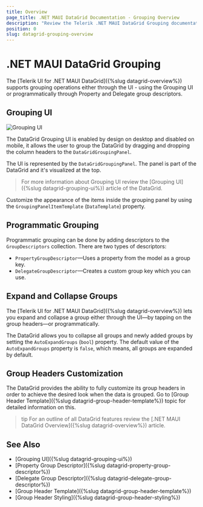 ```yaml
---
title: Overview
page_title: .NET MAUI DataGrid Documentation - Grouping Overview
description: "Review the Telerik .NET MAUI DataGrid Grouping documentation article to learn more about all built in Grouping functions you can use."
position: 0
slug: datagrid-grouping-overview
---
```


# .NET MAUI DataGrid Grouping

The [Telerik UI for .NET MAUI DataGrid]({%slug datagrid-overview%}) supports grouping operations either through the UI - using the Grouping UI or programmatically through Property and Delegate group descriptors.

## Grouping UI

![Grouping UI](../images/datagrid-grouping-ui.gif)

The DataGrid Grouping UI is enabled by design on desktop and disabled on mobile, it allows the user to group the DataGrid by dragging and dropping the column headers to the `DataGridGroupingPanel`. 

The UI is represented by the `DataGridGroupingPanel`. The panel is part of the DataGrid and it's visualized at the top.

> For more information about Grouping UI review the [Grouping UI]({%slug datagrid-grouping-ui%}) article of the DataGrid.

Customize the appearance of the items inside the grouping panel by using the `GroupingPanelItemTemplate` (`DataTemplate`) property.

## Programmatic Grouping

Programmatic grouping can be done by adding descriptors to the `GroupDescriptors` collection. There are two types of descriptors:

* `PropertyGroupDescriptor`&mdash;Uses a property from the model as a group key.
* `DelegateGroupDescriptor`&mdash;Creates a custom group key which you can use.

## Expand and Collapse Groups

The [Telerik UI for .NET MAUI DataGrid]({%slug datagrid-overview%}) lets you expand and collapse a group either through the UI&mdash;by tapping on the group headers&mdash;or programmatically. 


The DataGrid allows you to collapse all groups and newly added groups by setting the `AutoExpandGroups` (`bool`) property. The default value of the `AutoExpandGroups` property is `false`, which means, all groups are expanded by default.

## Group Headers Customization

The DataGrid provides the ability to fully customize its group headers in order to achieve the desired look when the data is grouped. Go to [Group Header Template]({%slug datagrid-group-header-template%}) topic for detailed information on this.

>tip For an outline of all DataGrid features review the [.NET MAUI DataGrid Overview]({%slug datagrid-overview%}) article.

## See Also

- [Grouping UI]({%slug datagrid-grouping-ui%})
- [Property Group Descriptor]({%slug datagrid-property-group-descriptor%})
- [Delegate Group Descriptor]({%slug datagrid-delegate-group-descriptor%})
- [Group Header Template]({%slug datagrid-group-header-template%})
- [Group Header Styling]({%slug datagrid-group-header-styling%})
